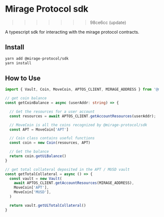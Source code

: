 # Mirage Protocol sdk
>>>>>>> 98ce6cc (update)

A typescript sdk for interacting with the mirage protocol contracts.

## Install

```zsh
yarn add @mirage-protocol/sdk
yarn install
```

## How to Use

```typescript
import { Vault, Coin, MoveCoin, APTOS_CLIENT, MIRAGE_ADDRESS } from '@mirage-protocol/sdk'

// get coin balance
const getCoinBalance = async (userAddr: string) => {

  // Get the resources for a user account
  const resources = await APTOS_CLIENT.getAccountResources(userAddr);

  // MoveCoin is all the coins recognized by @mirage-protocol/sdk
  const APT = MoveCoin['APT']

  // Coin class contains useful functions
  const coin = new Coin(resources, APT)

  // Get the balance
  return coin.getUiBalance()
}

// get total collateral deposited in the APT / MUSD vault
const getTotalCollateral = async () => {
  const vault = new Vault(
    await APTOS_CLIENT.getAccountResources(MIRAGE_ADDRESS),
    MoveCoin['APT'],
    MoveCoin['MUSD'],
  )

  return vault.getUiTotalCollateral()
}
```
